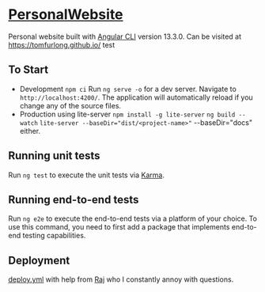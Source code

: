# [PersonalWebsite](https://tomfurlong.github.io/)

Personal website built with [Angular CLI](https://github.com/angular/angular-cli) version 13.3.0.
Can be visited at https://tomfurlong.github.io/
test
## To Start

* Development
`npm ci`
Run `ng serve -o` for a dev server. Navigate to `http://localhost:4200/`. 
The application will automatically reload if you change any of the source files.
* Production using lite-server
`npm install -g lite-server`
`ng build --watch`
`lite-server --baseDir="dist/<project-name>"`
--baseDir="docs" either.

## Running unit tests

Run `ng test` to execute the unit tests via [Karma](https://karma-runner.github.io).

## Running end-to-end tests

Run `ng e2e` to execute the end-to-end tests via a platform of your choice. To use this command, 
you need to first add a package that implements end-to-end testing capabilities.

## Deployment
[deploy.yml](https://github.com/tomfurlong/tomfurlong.github.io/blob/main/.github/workflows/deploy.yml)
 with help from [Raj](https://github.com/rajitbanerjee) who I constantly annoy with questions.